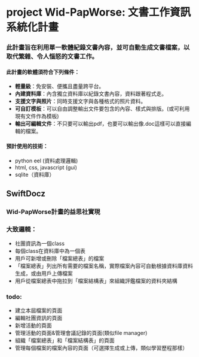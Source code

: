 # project Wid-PapWorse: 文書工作資訊系統化計畫
### 此計畫旨在利用單一軟體紀錄文書內容，並可自動生成文書檔案，以取代繁雜、令人惱怒的文書工作。
#### 此計畫的軟體須符合下列條件：
- **輕量級**：免安裝、便攜且盡量跨平台。
- **內建資料庫**：內含獨立資料庫以紀錄文書內容，資料跟著程式走。
- **支援文字與照片**：同時支援文字與各種格式的照片資料。
- **可自訂模板**：可以自由調整輸出文件要包含的內容、樣式與排版。(或可利用現有文件作為模板)
- **輸出可編輯文件**：不只要可以輸出pdf，也要可以輸出像.doc這樣可以直接編輯的檔案。
#### 預計使用的技術：
- python eel (資料處理邏輯)
- html, css, javascript (gui)
- sqlite（資料庫）

## SwiftDocz
### Wid-PapWorse計畫的益思社實現
### 大致邏輯：
- 社團資訊為一個class
- 每個class在資料庫中為一個表
- 用戶可新增或刪除「檔案總表」的檔案
- 「檔案總表」列出所有需要的檔案名稱，實際檔案內容可自動根據資料庫資料生成，或由用戶上傳檔案
- 用戶從檔案總表中拖拉到「檔案結構表」來組織評鑑檔案的資料夾結構
### todo:
- 建立本屆檔案的頁面
- 編輯社團資訊的頁面
- 新增活動的頁面
- 管理活動的頁面&管理會議記錄的頁面(類似file manager)
- 組織「檔案總表」和「檔案結構表」的頁面
- 管理每個檔案的檔案內容的頁面（可選擇生成或上傳，類似學習歷程那樣）
